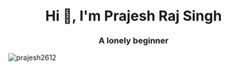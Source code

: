 <h1 align="center">Hi 👋, I'm Prajesh Raj Singh</h1>
<h3 align="center">A lonely beginner</h3>

<p align="left"> <img src="https://komarev.com/ghpvc/?username=prajesh2612&label=Profile%20views&color=0e75b6&style=flat" alt="prajesh2612" /> </p>


